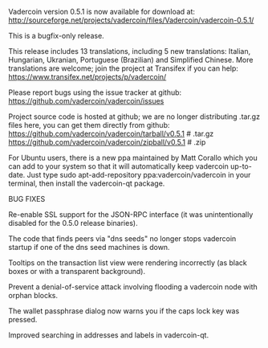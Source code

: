 Vadercoin version 0.5.1 is now available for download at:
http://sourceforge.net/projects/vadercoin/files/Vadercoin/vadercoin-0.5.1/

This is a bugfix-only release.

This release includes 13 translations, including 5 new translations:
Italian, Hungarian, Ukranian, Portuguese (Brazilian) and Simplified Chinese.
More translations are welcome; join the project at Transifex if you can help:
https://www.transifex.net/projects/p/vadercoin/

Please report bugs using the issue tracker at github:
https://github.com/vadercoin/vadercoin/issues

Project source code is hosted at github; we are no longer
distributing .tar.gz files here, you can get them
directly from github:
https://github.com/vadercoin/vadercoin/tarball/v0.5.1  # .tar.gz
https://github.com/vadercoin/vadercoin/zipball/v0.5.1  # .zip

For Ubuntu users, there is a new ppa maintained by Matt Corallo which
you can add to your system so that it will automatically keep
vadercoin up-to-date.  Just type
sudo apt-add-repository ppa:vadercoin/vadercoin
in your terminal, then install the vadercoin-qt package.


BUG FIXES

Re-enable SSL support for the JSON-RPC interface (it was unintentionally
disabled for the 0.5.0 release binaries).

The code that finds peers via "dns seeds" no longer stops vadercoin startup
if one of the dns seed machines is down.

Tooltips on the transaction list view were rendering incorrectly (as black boxes
or with a transparent background).

Prevent a denial-of-service attack involving flooding a vadercoin node with
orphan blocks.

The wallet passphrase dialog now warns you if the caps lock key was pressed.

Improved searching in addresses and labels in vadercoin-qt.
